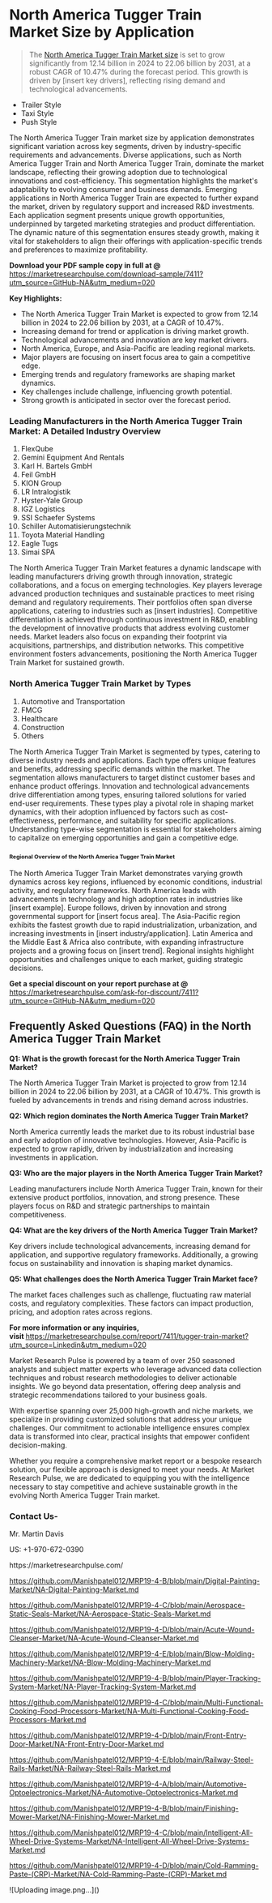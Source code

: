 <h1>North America Tugger Train Market&nbsp;Size by Application</h1><blockquote><p>The <a href="https://marketresearchpulse.com/download-sample/7411?utm_source=GitHub-NA&amp;utm_medium=020">North America Tugger Train Market size</a> is set to grow significantly from 12.14 billion in 2024 to 22.06 billion by 2031, at a robust CAGR of 10.47% during the forecast period. This growth is driven by [insert key drivers], reflecting rising demand and technological advancements.</p></blockquote><ul><li>Trailer Style<li> Taxi Style<li> Push Style</li></ul><p>The North America Tugger Train market size by application demonstrates significant variation across key segments, driven by industry-specific requirements and advancements. Diverse applications, such as North America Tugger Train and North America Tugger Train, dominate the market landscape, reflecting their growing adoption due to technological innovations and cost-efficiency. This segmentation highlights the market's adaptability to evolving consumer and business demands. Emerging applications in North America Tugger Train are expected to further expand the market, driven by regulatory support and increased R&D investments. Each application segment presents unique growth opportunities, underpinned by targeted marketing strategies and product differentiation. The dynamic nature of this segmentation ensures steady growth, making it vital for stakeholders to align their offerings with application-specific trends and preferences to maximize profitability.</p><p><strong>Download your PDF sample copy in full at @ </strong><a href="https://marketresearchpulse.com/download-sample/7411?utm_source=GitHub-NA&amp;utm_medium=020">https://marketresearchpulse.com/download-sample/7411?utm_source=GitHub-NA&amp;utm_medium=020</a></p><p><strong>Key Highlights: </strong></p><ul><li>The North America Tugger Train Market is expected to grow from 12.14 billion in 2024 to 22.06 billion by 2031, at a CAGR of 10.47%.</li><li>Increasing demand for trend or application is driving market growth.</li><li>Technological advancements and innovation are key market drivers.</li><li>North America, Europe, and Asia-Pacific are leading regional markets.</li><li>Major players are focusing on insert focus area to gain a competitive edge.</li><li>Emerging trends and regulatory frameworks are shaping market dynamics.</li><li>Key challenges include challenge, influencing growth potential.</li><li>Strong growth is anticipated in sector over the forecast period.</li></ul><h3>Leading Manufacturers in the North America Tugger Train Market: A Detailed Industry Overview</h3><ol><li>FlexQube</li><li>Gemini Equipment And Rentals</li><li>Karl H. Bartels GmbH</li><li>Feil GmbH</li><li>KION Group</li><li>LR Intralogistik</li><li>Hyster-Yale Group</li><li>IGZ Logistics</li><li>SSI Schaefer Systems</li><li>Schiller Automatisierungstechnik</li><li>Toyota Material Handling</li><li>Eagle Tugs</li><li>Simai SPA</li></ol><div class="flex max-w-full flex-col flex-grow"><div class="min-h-8 text-message flex w-full flex-col items-end gap-2 whitespace-normal break-words [.text-message+&amp;]:mt-5" dir="auto" data-message-author-role="assistant" data-message-id="fd8432e4-4910-450d-b182-61b7bfb0a01f" data-message-model-slug="gpt-4o"><div class="flex w-full flex-col gap-1 empty:hidden first:pt-[3px]"><div class="markdown prose w-full break-words dark:prose-invert light"><p>The North America Tugger Train Market features a dynamic landscape with leading manufacturers driving growth through innovation, strategic collaborations, and a focus on emerging technologies. Key players leverage advanced production techniques and sustainable practices to meet rising demand and regulatory requirements. Their portfolios often span diverse applications, catering to industries such as [insert industries]. Competitive differentiation is achieved through continuous investment in R&amp;D, enabling the development of innovative products that address evolving customer needs. Market leaders also focus on expanding their footprint via acquisitions, partnerships, and distribution networks. This competitive environment fosters advancements, positioning the North America Tugger Train Market for sustained growth.</p></div></div></div></div><h3>North America Tugger Train Market by Types</h3><ol><li>Automotive and Transportation<li> FMCG<li> Healthcare<li> Construction<li> Others</li></ol><div class="flex max-w-full flex-col flex-grow"><div class="min-h-8 text-message flex w-full flex-col items-end gap-2 whitespace-normal break-words [.text-message+&amp;]:mt-5" dir="auto" data-message-author-role="assistant" data-message-id="084470be-0bb7-4664-bddf-5156b4f41249" data-message-model-slug="gpt-4o-mini"><div class="flex w-full flex-col gap-1 empty:hidden first:pt-[3px]"><div class="markdown prose w-full break-words dark:prose-invert light"><p>The North America Tugger Train Market is segmented by types, catering to diverse industry needs and applications. Each type offers unique features and benefits, addressing specific demands within the market. The segmentation allows manufacturers to target distinct customer bases and enhance product offerings. Innovation and technological advancements drive differentiation among types, ensuring tailored solutions for varied end-user requirements. These types play a pivotal role in shaping market dynamics, with their adoption influenced by factors such as cost-effectiveness, performance, and suitability for specific applications. Understanding type-wise segmentation is essential for stakeholders aiming to capitalize on emerging opportunities and gain a competitive edge.</p></div></div></div></div><h3><span style="font-size: 11px;">Regional Overview of the North America Tugger Train Market</span></h3><div class="flex max-w-full flex-col flex-grow"><div class="min-h-8 text-message flex w-full flex-col items-end gap-2 whitespace-normal break-words [.text-message+&amp;]:mt-5" dir="auto" data-message-author-role="assistant" data-message-id="e9038762-ce64-4e30-91c9-9bd413514231" data-message-model-slug="gpt-4o-mini"><div class="flex w-full flex-col gap-1 empty:hidden first:pt-[3px]"><div class="markdown prose w-full break-words dark:prose-invert light"><p>The North America Tugger Train Market demonstrates varying growth dynamics across key regions, influenced by economic conditions, industrial activity, and regulatory frameworks. North America leads with advancements in technology and high adoption rates in industries like [insert example]. Europe follows, driven by innovation and strong governmental support for [insert focus area]. The Asia-Pacific region exhibits the fastest growth due to rapid industrialization, urbanization, and increasing investments in [insert industry/application]. Latin America and the Middle East &amp; Africa also contribute, with expanding infrastructure projects and a growing focus on [insert trend]. Regional insights highlight opportunities and challenges unique to each market, guiding strategic decisions.</p></div></div></div></div><p><strong>Get a special discount on your report purchase at @ </strong><a href="https://marketresearchpulse.com/ask-for-discount/7411?utm_source=GitHub-NA&amp;utm_medium=020">https://marketresearchpulse.com/ask-for-discount/7411?utm_source=GitHub-NA&amp;utm_medium=020</a></p><h2>Frequently Asked Questions (FAQ) in the North America Tugger Train Market</h2><p><strong>Q1: What is the growth forecast for the North America Tugger Train Market?</strong></p><p>The North America Tugger Train Market is projected to grow from 12.14 billion in 2024 to 22.06 billion by 2031, at a CAGR of 10.47%. This growth is fueled by advancements in trends and rising demand across industries.</p><p><strong>Q2: Which region dominates the North America Tugger Train Market?</strong></p><p>North America currently leads the market due to its robust industrial base and early adoption of innovative technologies. However, Asia-Pacific is expected to grow rapidly, driven by industrialization and increasing investments in application.</p><p><strong>Q3: Who are the major players in the North America Tugger Train Market?</strong></p><p>Leading manufacturers include North America Tugger Train, known for their extensive product portfolios, innovation, and strong presence. These players focus on R&amp;D and strategic partnerships to maintain competitiveness.</p><p><strong>Q4: What are the key drivers of the North America Tugger Train Market?</strong></p><p>Key drivers include technological advancements, increasing demand for application, and supportive regulatory frameworks. Additionally, a growing focus on sustainability and innovation is shaping market dynamics.</p><p><strong>Q5: What challenges does the North America Tugger Train Market face?</strong></p><p>The market faces challenges such as challenge, fluctuating raw material costs, and regulatory complexities. These factors can impact production, pricing, and adoption rates across regions.</p><p><strong>For more information or any inquiries, visit&nbsp;</strong><a href="https://marketresearchpulse.com/report/7411/tugger-train-market?utm_source=Linkedin&utm_medium=020">https://marketresearchpulse.com/report/7411/tugger-train-market?utm_source=Linkedin&utm_medium=020</a></p><p>Market Research Pulse is powered by a team of over 250 seasoned analysts and subject matter experts who leverage advanced data collection techniques and robust research methodologies to deliver actionable insights. We go beyond data presentation, offering deep analysis and strategic recommendations tailored to your business goals.</p><p>With expertise spanning over 25,000 high-growth and niche markets, we specialize in providing customized solutions that address your unique challenges. Our commitment to actionable intelligence ensures complex data is transformed into clear, practical insights that empower confident decision-making.</p><p>Whether you require a comprehensive market report or a bespoke research solution, our flexible approach is designed to meet your needs. At Market Research Pulse, we are dedicated to equipping you with the intelligence necessary to stay competitive and achieve sustainable growth in the evolving North America Tugger Train market.</p><h3><strong>Contact Us-</strong></h3><p>Mr. Martin Davis</p><p>US: +1-970-672-0390</p><p>https://marketresearchpulse.com/</p><p><a href="https://github.com/Manishpatel012/MRP19-4-B/blob/main/Digital-Painting-Market/NA-Digital-Painting-Market.md">https://github.com/Manishpatel012/MRP19-4-B/blob/main/Digital-Painting-Market/NA-Digital-Painting-Market.md</a></p><p><a href="https://github.com/Manishpatel012/MRP19-4-C/blob/main/Aerospace-Static-Seals-Market/NA-Aerospace-Static-Seals-Market.md">https://github.com/Manishpatel012/MRP19-4-C/blob/main/Aerospace-Static-Seals-Market/NA-Aerospace-Static-Seals-Market.md</a></p><p><a href="https://github.com/Manishpatel012/MRP19-4-D/blob/main/Acute-Wound-Cleanser-Market/NA-Acute-Wound-Cleanser-Market.md">https://github.com/Manishpatel012/MRP19-4-D/blob/main/Acute-Wound-Cleanser-Market/NA-Acute-Wound-Cleanser-Market.md</a></p><p><a href="https://github.com/Manishpatel012/MRP19-4-E/blob/main/Blow-Molding-Machinery-Market/NA-Blow-Molding-Machinery-Market.md">https://github.com/Manishpatel012/MRP19-4-E/blob/main/Blow-Molding-Machinery-Market/NA-Blow-Molding-Machinery-Market.md</a></p><p><a href="https://github.com/Manishpatel012/MRP19-4-B/blob/main/Player-Tracking-System-Market/NA-Player-Tracking-System-Market.md">https://github.com/Manishpatel012/MRP19-4-B/blob/main/Player-Tracking-System-Market/NA-Player-Tracking-System-Market.md</a></p><p><a href="https://github.com/Manishpatel012/MRP19-4-C/blob/main/Multi-Functional-Cooking-Food-Processors-Market/NA-Multi-Functional-Cooking-Food-Processors-Market.md">https://github.com/Manishpatel012/MRP19-4-C/blob/main/Multi-Functional-Cooking-Food-Processors-Market/NA-Multi-Functional-Cooking-Food-Processors-Market.md</a></p><p><a href="https://github.com/Manishpatel012/MRP19-4-D/blob/main/Front-Entry-Door-Market/NA-Front-Entry-Door-Market.md">https://github.com/Manishpatel012/MRP19-4-D/blob/main/Front-Entry-Door-Market/NA-Front-Entry-Door-Market.md</a></p><p><a href="https://github.com/Manishpatel012/MRP19-4-E/blob/main/Railway-Steel-Rails-Market/NA-Railway-Steel-Rails-Market.md">https://github.com/Manishpatel012/MRP19-4-E/blob/main/Railway-Steel-Rails-Market/NA-Railway-Steel-Rails-Market.md</a></p><p><a href="https://github.com/Manishpatel012/MRP19-4-A/blob/main/Automotive-Optoelectronics-Market/NA-Automotive-Optoelectronics-Market.md">https://github.com/Manishpatel012/MRP19-4-A/blob/main/Automotive-Optoelectronics-Market/NA-Automotive-Optoelectronics-Market.md</a></p><p><a href="https://github.com/Manishpatel012/MRP19-4-B/blob/main/Finishing-Mower-Market/NA-Finishing-Mower-Market.md">https://github.com/Manishpatel012/MRP19-4-B/blob/main/Finishing-Mower-Market/NA-Finishing-Mower-Market.md</a></p><p><a href="https://github.com/Manishpatel012/MRP19-4-C/blob/main/Intelligent-All-Wheel-Drive-Systems-Market/NA-Intelligent-All-Wheel-Drive-Systems-Market.md">https://github.com/Manishpatel012/MRP19-4-C/blob/main/Intelligent-All-Wheel-Drive-Systems-Market/NA-Intelligent-All-Wheel-Drive-Systems-Market.md</a></p><p><a href="https://github.com/Manishpatel012/MRP19-4-D/blob/main/Cold-Ramming-Paste-(CRP)-Market/NA-Cold-Ramming-Paste-(CRP)-Market.md">https://github.com/Manishpatel012/MRP19-4-D/blob/main/Cold-Ramming-Paste-(CRP)-Market/NA-Cold-Ramming-Paste-(CRP)-Market.md</a></p>
![Uploading image.png…]()

